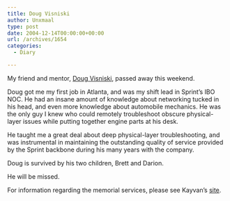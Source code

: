 ```yaml
---
title: Doug Visniski
author: Unxmaal
type: post
date: 2004-12-14T00:00:00+00:00
url: /archives/1654
categories:
  - Diary

---
```

My friend and mentor, [Doug Visniski][1], passed away this weekend. 

Doug got me my first job in Atlanta, and was my shift lead in Sprint&#8217;s IBO NOC. He had an insane amount of knowledge about networking tucked in his head, and even more knowledge about automobile mechanics. He was the only guy I knew who could remotely troubleshoot obscure physical-layer issues while putting together engine parts at his desk. 

He taught me a great deal about deep physical-layer troubleshooting, and was instrumental in maintaining the outstanding quality of service provided by the Sprint backbone during his many years with the company.

Doug is survived by his two children, Brett and Darion. 

He will be missed.

For information regarding the memorial services, please see Kayvan&#8217;s [site][2].

 [1]: http://phatss.com
 [2]: http://sarikhani.net/archives/000414.html#000414